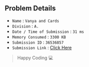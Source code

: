 ## Problem Details 
 
- `Name`                      : `Vanya and Cards`
- `Division`                  : `A.`
- `Date / Time of Submission` : `31 ms`
- `Memory Consumed`           : `3300 KB`
- `Submission ID`             : `36536857`
- `Submission Link`           : [Click Here](http://codeforces.com/contest/401/submission/36536857)

> Happy Coding   :computer: